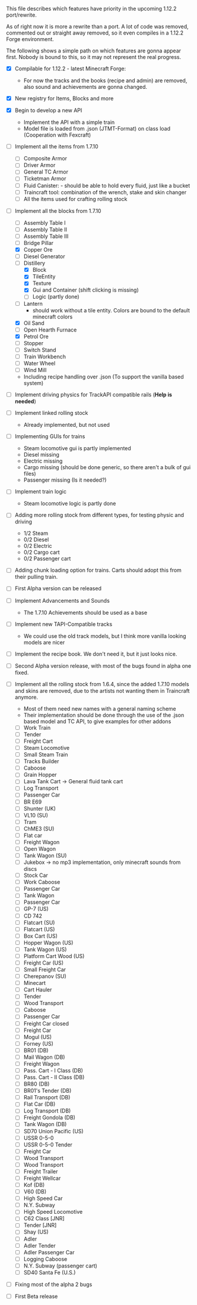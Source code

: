 This file describes which features have priority in the upcoming 1.12.2 port/rewrite.

As of right now it is more a rewrite than a port.
A lot of code was removed, commented out or straight away removed, so it even compiles in a 1.12.2 Forge environment.

The following shows a simple path on which features are gonna appear first. Nobody is bound to this, so it may not represent the real progress.

- [x] Compilable for 1.12.2 - latest Minecraft Forge: 
    - For now the tracks and the books (recipe and admin) are removed, also sound and achievements are gonna changed.
- [x] New registry for Items, Blocks and more
- [x] Begin to develop a new API
    - Implement the API with a simple train
    - Model file is loaded from .json (JTMT-Format) on class load (Cooperation with Fexcraft)
- [ ] Implement all the items from 1.7.10
    - [ ] Composite Armor
    - [ ] Driver Armor
    - [ ] General TC Armor
    - [ ] Ticketman Armor
    - [ ] Fluid Canister: - should be able to hold every fluid, just like a bucket
    - [ ] Traincraft tool: combination of the wrench, stake and skin changer
    - [ ] All the items used for crafting rolling stock
- [ ] Implement all the blocks from 1.7.10
    - [ ] Assembly Table I
    - [ ] Assembly Table II
    - [ ] Assembly Table III
    - [ ] Bridge Pillar
    - [x] Copper Ore
    - [ ] Diesel Generator
    - [ ] Distillery
        - [x] Block
        - [x] TileEntity
        - [x] Texture
        - [x] Gui and Container (shift clicking is missing)
        - [ ] Logic (partly done)
    - [ ] Lantern
        - should work without a tile entity. Colors are bound to the default minecraft colors
    - [x] Oil Sand
    - [ ] Open Hearth Furnace
    - [x] Petrol Ore
    - [ ] Stopper
    - [ ] Switch Stand
    - [ ] Train Workbench
    - [ ] Water Wheel
    - [ ] Wind Mill
    - Including recipe handling over .json (To support the vanilla based system)
- [ ] Implement driving physics for TrackAPI compatible rails (**Help is needed**)
- [ ] Implement linked rolling stock
    - Already implemented, but not used
- [ ] Implementing GUIs for trains
    - Steam locomotive gui is partly implemented
    - Diesel missing
    - Electric missing
    - Cargo missing (should be done generic, so there aren't a bulk of gui files)
    - Passenger missing (Is it needed?)
- [ ] Implement train logic
    - Steam locomotive logic is partly done
- [ ] Adding more rolling stock from different types, for testing physic and driving
    - 1/2 Steam
    - 0/2 Diesel
    - 0/2 Electric
    - 0/2 Cargo cart
    - 0/2 Passenger cart
- [ ] Adding chunk loading option for trains. Carts should adopt this from their pulling train.
- [ ] First Alpha version can be released

- [ ] Implement Advancements and Sounds
    - The 1.7.10 Achievements should be used as a base
- [ ] Implement new TAPI-Compatible tracks
    - We could use the old track models, but I think more vanilla looking models are nicer
- [ ] Implement the recipe book. We don't need it, but it just looks nice.
- [ ] Second Alpha version release, with most of the bugs found in alpha one fixed.

- [ ] Implement all the rolling stock from 1.6.4, since the added 1.7.10 models and skins are removed, due to the artists not wanting them in Traincraft anymore.
    - Most of them need new names with a general naming scheme
    - Their implementation should be done through the use of the .json based model and TC API, to give examples for other addons
    - [ ] Work Train
    - [ ] Tender
    - [ ] Freight Cart
    - [ ] Steam Locomotive
    - [ ] Small Steam Train
    - [ ] Tracks Builder
    - [ ] Caboose
    - [ ] Grain Hopper
    - [ ] Lava Tank Cart -> General fluid tank cart
    - [ ] Log Transport
    - [ ] Passenger Car
    - [ ] BR E69
    - [ ] Shunter (UK)
    - [ ] VL10 (SU)
    - [ ] Tram
    - [ ] ChME3 (SU)
    - [ ] Flat car
    - [ ] Freight Wagon
    - [ ] Open Wagon
    - [ ] Tank Wagon (SU)
    - [ ] Jukebox -> no mp3 implementation, only minecraft sounds from discs
    - [ ] Stock Car
    - [ ] Work Caboose
    - [ ] Passenger Car
    - [ ] Tank Wagon
    - [ ] Passenger Car
    - [ ] GP-7 (US)
    - [ ] CD 742
    - [ ] Flatcart (SU)
    - [ ] Flatcart (US)
    - [ ] Box Cart (US)
    - [ ] Hopper Wagon (US)
    - [ ] Tank Wagon (US)
    - [ ] Platform Cart Wood (US)
    - [ ] Freight Car (US)
    - [ ] Small Freight Car
    - [ ] Cherepanov (SU)
    - [ ] Minecart
    - [ ] Cart Hauler
    - [ ] Tender
    - [ ] Wood Transport
    - [ ] Caboose
    - [ ] Passenger Car
    - [ ] Freight Car closed
    - [ ] Freight Car
    - [ ] Mogul (US)
    - [ ] Forney (US)
    - [ ] BR01 (DB)
    - [ ] Mail Wagon (DB)
    - [ ] Freight Wagon
    - [ ] Pass. Cart - I Class (DB)
    - [ ] Pass. Cart - II Class (DB)
    - [ ] BR80 (DB)
    - [ ] BR01's Tender (DB)
    - [ ] Rail Transport (DB)
    - [ ] Flat Car (DB)
    - [ ] Log Transport (DB)
    - [ ] Freight Gondola (DB)
    - [ ] Tank Wagon (DB)
    - [ ] SD70 Union Pacific (US)
    - [ ] USSR 0-5-0
    - [ ] USSR 0-5-0 Tender
    - [ ] Freight Car
    - [ ] Wood Transport
    - [ ] Wood Transport
    - [ ] Freight Trailer
    - [ ] Freight Wellcar
    - [ ] Kof (DB)
    - [ ] V60 (DB)
    - [ ] High Speed Car
    - [ ] N.Y. Subway
    - [ ] High Speed Locomotive
    - [ ] C62 Class [JNR]
    - [ ] Tender [JNR]
    - [ ] Shay (US)
    - [ ] Adler
    - [ ] Adler Tender
    - [ ] Adler Passenger Car
    - [ ] Logging Caboose
    - [ ] N.Y. Subway (passenger cart)
    - [ ] SD40 Santa Fe (U.S.)
- [ ] Fixing most of the alpha 2 bugs
- [ ] First Beta release